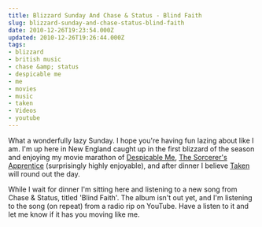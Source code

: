 ```yaml
---
title: Blizzard Sunday And Chase & Status - Blind Faith
slug: blizzard-sunday-and-chase-status-blind-faith
date: 2010-12-26T19:23:54.000Z
updated: 2010-12-26T19:26:44.000Z
tags:
- blizzard
- british music
- chase &amp; status
- despicable me
- me
- movies
- music
- taken
- Videos
- youtube
---
```


What a wonderfully lazy Sunday.  I hope you're having fun lazing about like I am.  I'm up here in New England caught up in the first blizzard of the season and enjoying my movie marathon of <a href="http://www.imdb.com/title/tt1323594/">Despicable Me</a>, <a href="http://www.imdb.com/title/tt0963966/">The Sorcerer's Apprentice</a> (surprisingly highly enjoyable), and after dinner I believe <a href="http://www.imdb.com/title/tt0936501/">Taken</a> will round out the day.

While I wait for dinner I'm sitting here and listening to a new song from Chase & Status, titled 'Blind Faith'.  The album isn't out yet, and I'm listening to the song (on repeat) from a radio rip on YouTube.  Have a listen to it and let me know if it has you moving like me.

<object width="425" height="344"><param name="movie" value="http://www.youtube.com/v/hpTkZARu0pE?fs=1&amp;hl=en_US"></param><param name="allowFullScreen" value="true"></param><param name="allowscriptaccess" value="always"></param><embed src="http://www.youtube.com/v/hpTkZARu0pE?fs=1&amp;hl=en_US" type="application/x-shockwave-flash" allowscriptaccess="always" allowfullscreen="true" width="425" height="344"></embed></object>
